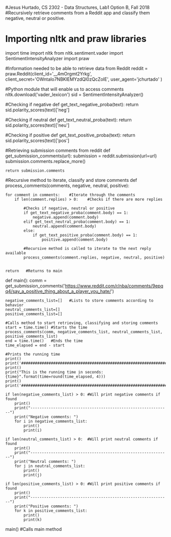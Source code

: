 #Jesus Hurtado, CS 2302 - Data Structures, Lab1 Option B, Fall 2018
#Recursively retrieve comments from a Reddit app and classify them negative, neutral or positive.

# Importing nltk and praw libraries
import time
import nltk
from nltk.sentiment.vader import SentimentIntensityAnalyzer
import praw


#Information needed to be able to retrieve data from Reddit
reddit = praw.Reddit(client_id='__4mOrgmt2Yrkg',
                     client_secret='OWntaIo7NBKlEMYzdQl0zQcZoIE',
                     user_agent='jchurtado'
                     )

#Python module that will enable us to access comments
nltk.download('vader_lexicon')
sid = SentimentIntensityAnalyzer()

#Checking if negative
def get_text_negative_proba(text):
   return sid.polarity_scores(text)['neg']

#Checking if neutral
def get_text_neutral_proba(text):
   return sid.polarity_scores(text)['neu']

#Checking if positive
def get_text_positive_proba(text):
   return sid.polarity_scores(text)['pos']

#Retrieving submission comments from reddit
def get_submission_comments(url):
    submission = reddit.submission(url=url)
    submission.comments.replace_more()

    return submission.comments

#Recursive method to iterate, classify and store comments
def process_comments(comments, negative, neutral, positive):
    
    for comment in comments:    #Iterate through the comments
        if len(comment.replies) > 0:    #Checks if there are more replies
            
            #Checks if negative, neutral or positive
            if get_text_negative_proba(comment.body) == 1:
                negative.append(comment.body)
            elif get_text_neutral_proba(comment.body) == 1:
                neutral.append(comment.body)
            else:
                if get_text_positive_proba(comment.body) == 1:
                    positive.append(comment.body)
                    
            #Recursive method is called to iterate to the next reply available
            process_comments(comment.replies, negative, neutral, positive)
                    
                    
    return   #Returns to main
                
    
def main():
    comm = get_submission_comments('https://www.reddit.com/r/nba/comments/9epqq4/say_a_positive_thing_about_a_player_you_hate/')
    
    negative_comments_list=[]   #Lists to store comments according to behavior
    neutral_comments_list=[]
    positive_comments_list=[] 
  
    #Calls method to start retrieving, classifying and storing comments
    start = time.time() #Starts the time
    process_comments(comm, negative_comments_list, neutral_comments_list, positive_comments_list)
    end = time.time()   #Ends the time
    time_elapsed = end - start
    
    #Prints the running time 
    print()
    print('##################################################################')
    print()
    print("This is the running time in seconds: {time}".format(time=round(time_elapsed, 4)))
    print()
    print('##################################################################')
    
    if len(negative_comments_list) > 0: #Will print negative comments if found
        print()
        print("-------------------------------------------------------------")
        print("Negative comments: ")
        for i in negative_comments_list:
            print()
            print(i)
   
    if len(neutral_comments_list) > 0:  #Will print neutral comments if found
        print()
        print("-------------------------------------------------------------")
        print("Neutral comments: ")
        for j in neutral_comments_list:
            print()
            print(j)
        
    if len(positive_comments_list) > 0: #Will print positive comments if found
        print()
        print("-------------------------------------------------------------")
        print("Positive comments: ") 
        for k in positive_comments_list:
            print()
            print(k)     
   
    
   
      
       
       
   
   

main()  #Calls main method
